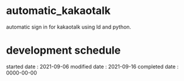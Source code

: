 # automatic_kakaotalk
automatic sign in for kakaotalk using ld and python.

# development schedule
started date : 2021-09-06
modified date : 2021-09-16
completed date : 0000-00-00